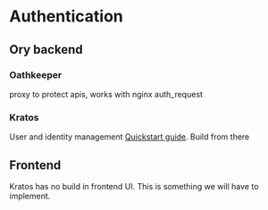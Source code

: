 # Authentication

## Ory backend

### Oathkeeper
proxy to protect apis, works with nginx auth_request

### Kratos
User and identity management
[Quickstart guide](https://www.ory.sh/docs/kratos/quickstart). Build from there

## Frontend
Kratos has no build in frontend UI. This is something we will have to implement.